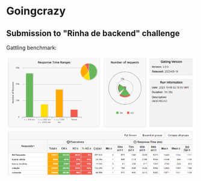 # Goingcrazy

## Submission to "Rinha de backend" challenge

Gattling benchmark:

![alt text](/gattling.png)